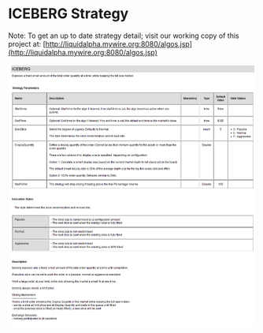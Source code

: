 # ICEBERG Strategy

Note: To get an up to date strategy detail; visit our working copy of this project at:
[http://liquidalpha.mywire.org:8080/algos.jsp](http://liquidalpha.mywire.org:8080/algos.jsp)


![plot](images/ICEBERG-strategy.png)



